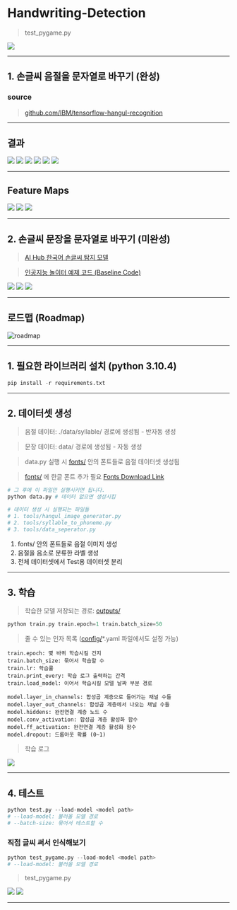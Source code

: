 # Handwriting-Detection

> test_pygame.py

![](/insight/pygame.gif)

---

## 1. 손글씨 음절을 문자열로 바꾸기 (완성)

### source 
> [github.com/IBM/tensorflow-hangul-recognition](https://github.com/IBM/tensorflow-hangul-recognition)

---

## 결과
![](./insight/predict/1.png)
![](./insight/predict/2.png)
![](./insight/predict/3.png)
![](./insight/predict/4.png)
![](./insight/predict/5.png)
![](./insight/predict/6.png)

---

## Feature Maps
![](./insight/Feature_Map_가_1.png)
![](./insight/Feature_Map_가_2.png)
![](./insight/Feature_Map_가_3.png)

---

## 2. 손글씨 문장을 문자열로 바꾸기 (미완성)
> [AI Hub 한국어 손글씨 탐지 모델](https://aihub.or.kr/problem_contest/nipa-learning-platform/1)

> [인공지능 놀이터 예제 코드 (Baseline Code)](https://ai-korea.kr/playground/selectTutorialPlayground.do)

![](./insight/Cutting_Sentence._Infopng.png)
![](./insight/Brightness_Gradient_Kernel_Width_1.png)
![](./insight/Brightness_Gradient_Kernel_Width_10.png)

---

## 로드맵 (Roadmap)
![roadmap](./insight/roadmap/way2.png)

---

## 1. 필요한 라이브러리 설치 (python 3.10.4)


```python
pip install -r requirements.txt
```

---

## 2. 데이터셋 생성
> 음절 데이터: ./data/syllable/ 경로에 생성됨 - 반자동 생성

> 문장 데이터: data/ 경로에 생성됨 - 자동 생성

> data.py 실행 시 [fonts/](fonts/) 안의 폰트들로 음절 데이터셋 생성됨

> [fonts/](fonts/) 에 한글 폰트 추가 필요 [Fonts Download Link](https://hangeul.naver.com/2021/fonts)

```python
# 그 후에 이 파일만 실행시키면 됩니다.
python data.py # 데이터 없으면 생성시킴
```

```python
# 데이터 생성 시 실행되는 파일들
# 1. tools/hangul_image_generator.py
# 2. tools/syllable_to_phoneme.py
# 3. tools/data_seperator.py
```

1. fonts/ 안의 폰트들로 음절 이미지 생성
2. 음절을 음소로 분류한 라벨 생성
3. 전체 데이터셋에서 Test용 데이터셋 분리
---

## 3. 학습
> 학습한 모델 저장되는 경로: [outputs/](outputs/)
```python
python train.py train.epoch=1 train.batch_size=50
```

> 줄 수 있는 인자 목록 ([config/](config/)*.yaml 파일에서도 설정 가능)
```
train.epoch: 몇 바퀴 학습시킬 건지
train.batch_size: 묶어서 학습할 수
train.lr: 학습률
train.print_every: 학습 로그 출력하는 간격
train.load_model: 이어서 학습시킬 모델 날짜 부분 경로

model.layer_in_channels: 합성곱 계층으로 들어가는 채널 수들
model.layer_out_channels: 합성곱 계층에서 나오는 채널 수들
model.hiddens: 완전연결 계층 노드 수
model.conv_activation: 합성곱 계층 활성화 함수
model.ff_activation: 완전연결 계층 활성화 함수
model.dropout: 드롭아웃 확률 (0~1)
```

> 학습 로그

![](/insight/%ED%95%99%EC%8A%B5%20%EB%A1%9C%EA%B7%B8.png)

---

## 4. 테스트

```python 
python test.py --load-model <model path>
# --load-model: 불러올 모델 경로
# --batch-size: 묶어서 테스트할 수
```

### 직접 글씨 써서 인식해보기
```python 
python test_pygame.py --load-model <model path>
# --load-model: 불러올 모델 경로
```

> test_pygame.py

![](/insight/pygame1.png)
![](/insight/pygame2.png)

---